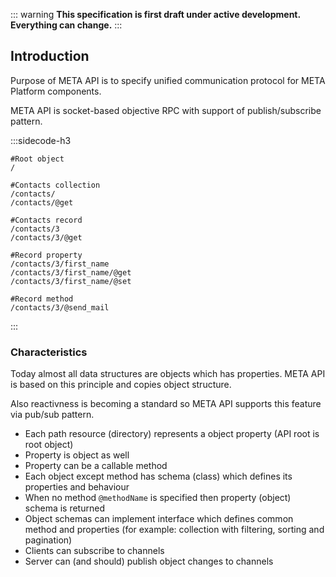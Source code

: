 ::: warning
**This specification is first draft under active development. Everything can change.**
:::

## Introduction

Purpose of META API is to specify unified communication protocol for META Platform components.

META API is socket-based objective RPC with support of publish/subscribe pattern.

:::sidecode-h3
```text
#Root object
/

#Contacts collection
/contacts/
/contacts/@get

#Contacts record
/contacts/3
/contacts/3/@get

#Record property
/contacts/3/first_name
/contacts/3/first_name/@get
/contacts/3/first_name/@set

#Record method
/contacts/3/@send_mail
```
:::

### Characteristics

Today almost all data structures are objects which has properties. META API is based on this principle and copies object structure.

Also reactivness is becoming a standard so META API supports this feature via pub/sub pattern.

- Each path resource (directory) represents a object property (API root is root object)
- Property is object as well
- Property can be a callable method
- Each object except method has schema (class) which defines its properties and behaviour
- When no method `@methodName` is specified then property (object) schema is returned
- Object schemas can implement interface which defines common method and properties (for example: collection with filtering, sorting and pagination)
- Clients can subscribe to channels
- Server can (and should) publish object changes to channels